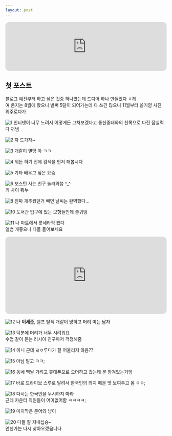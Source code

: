 ```yaml
---
layout: post
---
```

  
<iframe style="border-radius:12px" src="https://open.spotify.com/embed/track/0tiy2KHO73xlXbjdsNr59w?utm_source=generator" width="100%" height="152" frameBorder="0" allowfullscreen="" allow="autoplay; clipboard-write; encrypted-media; fullscreen; picture-in-picture" loading="lazy"></iframe>

## 첫 포스트
블로그 예전부터 하고 싶은 것중 하나였는데 드디어 하나 만들었다 ㅎ헤  
여 온지는 8월에 왔으니 벌써 5달이 되어가는데 다 쓰긴 많으니 11월부터 쓸거얌 사진 위주로다가  
  
![1](https://drive.google.com/uc?id=17qo3ZgJS-ReV6fADosvHARX3meOXVyZ_)
인터넷이 너무 느려서 어떻게든 고쳐보겠다고 통신중대와의 친목으로 다진 잡실력 다 꺼냄  
  
![2](https://drive.google.com/uc?id=19pbJMuYwV2zpyCQIbXbemVaZzFQxrK0h)
자 드가자~  
  
![3](https://drive.google.com/uc?id=1yM9J_fsfYwg0EVEZRuITs0p7UqDJwclq)
개같이 멸망 아 ㅋㅋ  
  
![4](https://drive.google.com/uc?id=1qnhReRjTyKuUPG6gDhIvPJBR8ulWM2sS)
뭐든 하기 전에 검색을 먼저 해봅시다  
  
![5](https://drive.google.com/uc?id=1Tn5U1tn5KGw6IrsKWauILBELrfUH1ATi)
기타 배우고 싶은 요즘  
  
![6](https://drive.google.com/uc?id=1XRm074zALCTx_LuHP54d-F7nOFie5-xS)
보스턴 사는 친구 놀러와씀 ^_^  
키 차이 뭐누  
  
![8](https://drive.google.com/uc?id=10dIPHYr2CnTR5yfLiJk8I9rtuc6X4OO8)
진짜 개추웠던거 빼면 날씨는 완벽했다...  
  
![10](https://drive.google.com/uc?id=1_rNgoFPdOb-NmpIXBjxNfOT1XGKrQ_7A)
도서관 입구에 있는 모형들인데 졸귀탱  
  
![11](https://drive.google.com/uc?id=1RLegt_zkb2ZHsaYTKLoFJfxDWiQ9_k91)
나 마트에서 릇세라핌 봤다  
앨범 개좋으니 다들 들어보세요  
<iframe style="border-radius:12px" src="https://open.spotify.com/embed/album/3u0ggfmK0vjuHMNdUbtaa9?utm_source=generator&theme=0" width="100%" height="240" frameBorder="0" allowfullscreen="" allow="autoplay; clipboard-write; encrypted-media; fullscreen; picture-in-picture" loading="lazy"></iframe>  
  
![12](https://drive.google.com/uc?id=1QgQkZ_ISHqe0WoZUKc7O_JknWx6h0URX)
나 __이세준__, 셀프 탈색 개같이 망하고 머리 미는 남자  
  
![13](https://drive.google.com/uc?id=1YFFvHC3yOq7BTZ4WH-jTS7QptKW1SkpH)
덕분에 머리가 너무 시려워요  
수업 같이 듣는 러시아 친구마저 걱정해줌  
  
![14](https://drive.google.com/uc?id=11W-h1-qZTsi6dEmkShwCvk9Z2Z_x85NU)
아니 근데 ㄹㅇ루다가 잘 어울리지 않음??  
  
![15](https://drive.google.com/uc?id=1gbwcyJCiT3FvK5_2x4T4QhxpS-VaGdm5)
아님 말고 ㅋㅋ;  
  
![16](https://drive.google.com/uc?id=1qxFg_UwqhLlkMztHnK0PkvzS9Awhw2-J)
동네 맥날 가려고 휴대폰으로 오더하고 갔는데 문 잠겨있는거임  
  
![17](https://drive.google.com/uc?id=1azvhLt8PxI9hmkRsFVh_Vgy75e6WIOYX)
바로 드라이브 스루로 달려서 한국인의 의지 매운 맛 보여주고 옴 ㅇㅇ;  
  
![18](https://drive.google.com/uc?id=1qHx4oZyz3IEkV2COCt6JyWdXaUEJrCEw)
다시는 한국인을 무시하지 마라  
근데 카운터 직원들이 어이없어함 ㅋㅋㅋㅋ;  
  
![19](https://drive.google.com/uc?id=10RMTXT2kYz58qHA8QtoHZjG2SDsg-u5u)
마지막은 문어와 냥이  
  
![20](https://drive.google.com/uc?id=1V5g7dubapmL-RbE7IW8QuxqmuzWG8ikl)
다들 잘 지내십숑~  
언젠가는 다시 찾아오겠읍니다